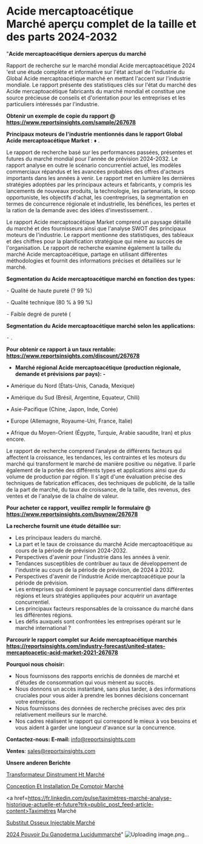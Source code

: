 # Acide mercaptoacétique Marché aperçu complet de la taille et des parts 2024-2032

"<strong>Acide mercaptoacétique derniers aperçus du marché</strong>

Rapport de recherche sur le marché mondial Acide mercaptoacétique 2024 'est une étude complète et informative sur l'état actuel de l'industrie du Global Acide mercaptoacétique marché en mettant l'accent sur l'industrie mondiale. Le rapport présente des statistiques clés sur l'état du marché des Acide mercaptoacétique fabricants du marché mondial et constitue une source précieuse de conseils et d'orientation pour les entreprises et les particuliers intéressés par l'industrie.

<strong>Obtenir un exemple de copie du rapport @ <a href=https://www.reportsinsights.com/sample/267678>https://www.reportsinsights.com/sample/267678</a></strong>

<strong>Principaux moteurs de l'industrie mentionnés dans le rapport Global Acide mercaptoacétique Market</strong> :
♦ .

Le rapport de recherche basé sur les performances passées, présentes et futures du marché mondial pour l'année de prévision 2024-2032. Le rapport analyse en outre le scénario concurrentiel actuel, les modèles commerciaux répandus et les avancées probables des offres d'acteurs importants dans les années à venir. Le rapport met en lumière les dernières stratégies adoptées par les principaux acteurs et fabricants, y compris les lancements de nouveaux produits, la technologie, les partenariats, le scoop opportuniste, les objectifs d'achat, les coentreprises, la segmentation en termes de concurrence régionale et industrielle, les bénéfices, les pertes et la ration de la demande avec des idées d'investissement. .

Le rapport Acide mercaptoacétique Market comprend un paysage détaillé du marché et des fournisseurs ainsi que l'analyse SWOT des principaux moteurs de l'industrie. Le rapport mentionne des statistiques, des tableaux et des chiffres pour la planification stratégique qui mène au succès de l'organisation. Le rapport de recherche examine également la taille du marché Acide mercaptoacétique, partage en utilisant différentes méthodologies et fournit des informations précises et détaillées sur le marché.

<strong>Segmentation du Acide mercaptoacétique marché en fonction des types:</strong>


⁃ Qualité de haute pureté (? 99 %)

⁃ Qualité technique (80 % à 99 %)

⁃ Faible degré de pureté (

<strong>Segmentation du Acide mercaptoacétique marché selon les applications:</strong>


⁃ .

<strong>Pour obtenir ce rapport à un taux rentable: <a href=https://www.reportsinsights.com/discount/267678>https://www.reportsinsights.com/discount/267678</a></strong>
<ul>
  <li><strong>Marché régional Acide mercaptoacétique (production régionale, demande et prévisions par pays): -</strong></li>
</ul>
• Amérique du Nord (États-Unis, Canada, Mexique)

• Amérique du Sud (Brésil, Argentine, Equateur, Chili)

• Asie-Pacifique (Chine, Japon, Inde, Corée)

• Europe (Allemagne, Royaume-Uni, France, Italie)

• Afrique du Moyen-Orient (Égypte, Turquie, Arabie saoudite, Iran) et plus encore.

Le rapport de recherche comprend l’analyse de différents facteurs qui affectent la croissance, les tendances, les contraintes et les moteurs du marché qui transforment le marché de manière positive ou négative. Il parle également de la portée des différents types et applications ainsi que du volume de production par région. Il s'agit d'une évaluation précise des techniques de fabrication efficaces, des techniques de publicité, de la taille de la part de marché, du taux de croissance, de la taille, des revenus, des ventes et de l'analyse de la chaîne de valeur.

<strong>Pour acheter ce rapport, veuillez remplir le formulaire @   <a href=https://www.reportsinsights.com/buynow/267678>https://www.reportsinsights.com/buynow/267678</a></strong>

<strong>La recherche fournit une étude détaillée sur:</strong>
<ul>
  <li>Les principaux leaders du marché.</li>
  <li>La part et le taux de croissance du marché Acide mercaptoacétique au cours de la période de prévision 2024-2032.</li>
  <li>Perspectives d'avenir pour l'industrie dans les années à venir.</li>
  <li>Tendances susceptibles de contribuer au taux de développement de l'industrie au cours de la période de prévision, de 2024 à 2032.</li>
  <li>Perspectives d'avenir de l'industrie Acide mercaptoacétique pour la période de prévision.</li>
  <li>Les entreprises qui dominent le paysage concurrentiel dans différentes régions et leurs stratégies appliquées pour acquérir un avantage concurrentiel.</li>
  <li>Les principaux facteurs responsables de la croissance du marché dans les différentes régions.</li>
  <li>Les défis auxquels sont confrontées les entreprises opérant sur le marché international ?</li>
</ul>

<strong>Parcourir le rapport complet sur Acide mercaptoacétique marchés <a href=https://reportsinsights.com/industry-forecast/united-states-mercaptoacetic-acid-market-2021-267678>https://reportsinsights.com/industry-forecast/united-states-mercaptoacetic-acid-market-2021-267678</a></strong>

<strong>Pourquoi nous choisir:</strong>
<ul>
  <li>Nous fournissons des rapports enrichis de données de marché et d'études de consommation qui vous mènent au succès.</li>
  <li>Nous donnons un accès instantané, sans plus tarder, à des informations cruciales pour vous aider à prendre les bonnes décisions concernant votre entreprise.</li>
  <li>Nous fournissons des données de recherche précises avec des prix relativement meilleurs sur le marché.</li>
  <li>Nos cadres réalisent le rapport qui correspond le mieux à vos besoins et vous aident à garder une longueur d'avance sur la concurrence.</li>
</ul>
<strong>Contactez-nous:
</strong><strong>E-mail:</strong> <a href=mailto:info@reportsinsights.com>info@reportsinsights.com</a>

<strong>Ventes</strong>: <a href=mailto:sales@reportsinsights.com>sales@reportsinsights.com</a>

<strong>Unsere anderen Berichte</strong>

<a href=https://www.linkedin.com/pulse/transformateur-dinstrument-ht-march%C3%A9-2024-part-hvhue/>Transformateur Dinstrument Ht Marché</a>

<a href=https://www.linkedin.com/pulse/conception-et-installation-de-comptoir-marché-pyive/>Conception Et Installation De Comptoir Marché</a>

<a href=https://fr.linkedin.com/pulse/taximètres-marché-analyse-historique-actuelle-et-future?trk=public_post_feed-article-content>Taximètres Marché</a>

<a href=https://www.linkedin.com/pulse/substitut-osseux-injectable-march%C3%A9-rapport-wtl4f/>Substitut Osseux Injectable Marché</a>

<a href=https://www.linkedin.com/pulse/2024-pouvoir-du-ganoderma-lucidummarch%C3%A9-aper%C3%A7us-yoyfc/>2024 Pouvoir Du Ganoderma Lucidummarché</a>"
![Uploading image.png…]()
